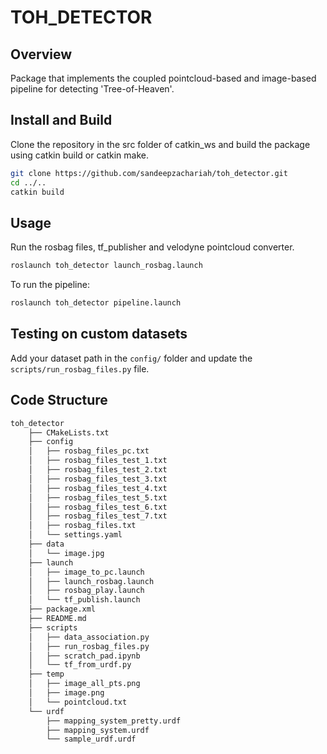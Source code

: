 # TOH_DETECTOR
## Overview
Package that implements the coupled pointcloud-based and image-based
pipeline for detecting 'Tree-of-Heaven'.

## Install and Build
Clone the repository in the src folder of catkin_ws and build the package using catkin build or catkin make.
```bash
git clone https://github.com/sandeepzachariah/toh_detector.git
cd ../..
catkin build
```

## Usage
Run the rosbag files, tf_publisher and velodyne pointcloud converter.
```bash
roslaunch toh_detector launch_rosbag.launch
```

To run the pipeline:
```bash
roslaunch toh_detector pipeline.launch
```

## Testing on custom datasets
Add your dataset path in the `config/` folder and update the `scripts/run_rosbag_files.py` file.

## Code Structure
```bash
toh_detector
    ├── CMakeLists.txt
    ├── config
    │   ├── rosbag_files_pc.txt
    │   ├── rosbag_files_test_1.txt
    │   ├── rosbag_files_test_2.txt
    │   ├── rosbag_files_test_3.txt
    │   ├── rosbag_files_test_4.txt
    │   ├── rosbag_files_test_5.txt
    │   ├── rosbag_files_test_6.txt
    │   ├── rosbag_files_test_7.txt
    │   ├── rosbag_files.txt
    │   └── settings.yaml
    ├── data
    │   └── image.jpg
    ├── launch
    │   ├── image_to_pc.launch
    │   ├── launch_rosbag.launch
    │   ├── rosbag_play.launch
    │   └── tf_publish.launch
    ├── package.xml
    ├── README.md
    ├── scripts
    │   ├── data_association.py
    │   ├── run_rosbag_files.py
    │   ├── scratch_pad.ipynb
    │   └── tf_from_urdf.py
    ├── temp
    │   ├── image_all_pts.png
    │   ├── image.png
    │   └── pointcloud.txt
    └── urdf
        ├── mapping_system_pretty.urdf
        ├── mapping_system.urdf
        └── sample_urdf.urdf

```